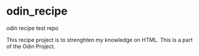 # odin_recipe
odin recipe test repo

This recipe project is to strenghten my knowledge on HTML. This is a part of the Odin Project.
